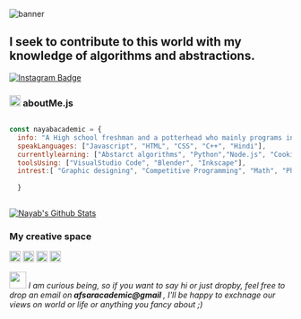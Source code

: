 ![banner](https://github.com/Nayabacademic/Nayabacademic/assets/71265622/746ccf79-c302-4386-86de-ce0170e2f496)
<br/>
<h2 align="left"><strong>
I seek to contribute to this world with my knowledge of algorithms and abstractions.</strong></h2>
<a target="_blank" href="https://www.instagram.com/academicafsar/">
<img src="https://img.shields.io/badge/-Instagram-E4405F?logo=instagram&logoColor=white&style=flat-square" alt="Instagram Badge">
</a>

###  <img src="https://img.shields.io/badge/--black?logo=javascript&logoColor=F7DF1E&style=flat-square" alt="JS" height="20"> **aboutMe.js**

```js

const nayabacademic = {
  info: "A High school freshman and a potterhead who mainly programs in javascrript and  has recently ventured out in c++",
  speakLanguages: ["Javascript", "HTML", "CSS", "C++", "Hindi"],
  currentlylearning: ["Abstarct algorithms", "Python","Node.js", "Cooking"],
  toolsUsing: ["VisualStudio Code", "Blender", "Inkscape"],
  intrest:[ "Graphic designing", "Competitive Programming", "Math", "Physics" and Physics... ]
  
  }
  
```

[![Nayab's Github Stats](https://github-readme-stats.vercel.app/api?username=Nayabacademic)](https://github.com/anuraghazra/github-readme-stats)
<br>

<h3 align="left">My creative space</h3>
<img src="https://img.shields.io/badge/--black?logo=inkscape&logoColor=000000&style=flat-square" alt="JS" height="20">
<img src="https://img.shields.io/badge/--black?logo=blender&logoColor=F5792A&style=flat-square" alt="blend" height="20">
<img src="https://img.shields.io/badge/--black?logo=visual-studio-code&logoColor=007ACC&style=flat-square" alt="blend" height="20">
<img src="https://img.shields.io/badge/--black?logo=affinity-designer&logoColor=1B72BE&style=flat-square" alt="blend" height="20">
<br/>

<img src="https://media.giphy.com/media/RhwkGhrlj3NVSOxWSN/giphy.gif" height="30"> <em> I am curious being, so if you want to say hi or just dropby, feel free to drop an email on<strong> afsaracademic@gmail </strong>, I'll be happy to exchnage our views on world or life or anything you fancy about ;)</b> </em>


